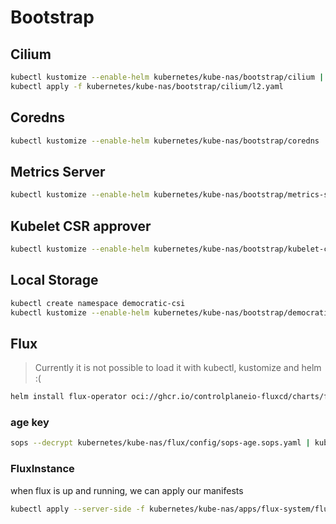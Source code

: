 # Bootstrap

## Cilium

```bash
kubectl kustomize --enable-helm kubernetes/kube-nas/bootstrap/cilium | kubectl apply -n kube-system -f -
kubectl apply -f kubernetes/kube-nas/bootstrap/cilium/l2.yaml
```

## Coredns

```bash
kubectl kustomize --enable-helm kubernetes/kube-nas/bootstrap/coredns | kubectl apply -n kube-system -f -
```

## Metrics Server

```bash
kubectl kustomize --enable-helm kubernetes/kube-nas/bootstrap/metrics-server | kubectl apply -n kube-system -f -
```

## Kubelet CSR approver

```bash
kubectl kustomize --enable-helm kubernetes/kube-nas/bootstrap/kubelet-csr-approver | kubectl apply -n kube-system -f -
```

## Local Storage

```bash
kubectl create namespace democratic-csi
kubectl kustomize --enable-helm kubernetes/kube-nas/bootstrap/democratic-csi | kubectl apply -n democratic-csi -f -
```

## Flux

> Currently it is not possible to load it with kubectl, kustomize and helm :(

```bash
helm install flux-operator oci://ghcr.io/controlplaneio-fluxcd/charts/flux-operator -n flux-system --create-namespace
```

### age key

```bash
sops --decrypt kubernetes/kube-nas/flux/config/sops-age.sops.yaml | kubectl apply -f - -n flux-system
```

### FluxInstance

when flux is up and running, we can apply our manifests

```bash
kubectl apply --server-side -f kubernetes/kube-nas/apps/flux-system/flux-operator/instance/flux-instance.yaml -n flux-system
```
